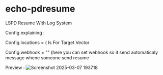 # echo-pdresume
LSPD Resume With Log System

Config explaining : 

Config.locations = ( Is For Target Vector

Config.webhook = "" (here you can set webhook so it send automaticaly message whene someone send resume 

Preview : ![Screenshot 2025-03-07 193718](https://github.com/user-attachments/assets/b14f1469-9115-487a-ae7e-bfccb35b2153)
